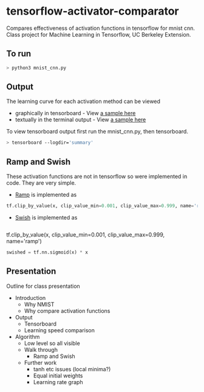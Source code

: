 # tensorflow-activator-comparator
Compares effectiveness of activation functions in tensorflow for mnist cnn.
Class project for Machine Learning in Tensorflow, UC Berkeley Extension.

## To run 
```bash
> python3 mnist_cnn.py
```

## Output
The learning curve for each activation method can be viewed 
 - graphically in tensorboard - View [a sample here](./sample_tensorboard_learning_curve.png)
 - textually in the terminal output - View [a sample here](./sample_terminal_output.txt)


To view tensorboard output first run the mnist_cnn.py, then tensorboard.

```bash
> tensorboard --logdir='summary'
```

## Ramp and Swish
These activation functions are not in tensorflow so were implemented in code.
They are very simple.
  - [Ramp](./ramp_activation_function.png) is implemented as
  ```python
  tf.clip_by_value(x, clip_value_min=0.001, clip_value_max=0.999, name='ramp')
  ```
  - [Swish](./swish_activation_function.png) is implemented as
    ```python
  tf.clip_by_value(x, clip_value_min=0.001, clip_value_max=0.999, name='ramp')
  ```python
  swished = tf.nn.sigmoid(x) * x
  ```


## Presentation
Outline for class presentation
  - Introduction
    - Why NMIST
    - Why compare activation functions
  - Output
    - Tensorboard
    - Learning speed comparison
  - Algorithm
    - Low level so all visible
    - Walk through
      - Ramp and Swish
    - Further work
      - tanh etc issues (local minima?)
      - Equal initial weights
      - Learning rate graph

